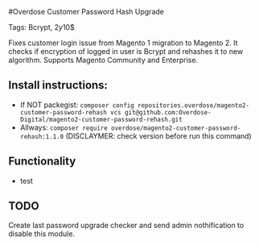 #Overdose Customer Password Hash Upgrade

Tags: Bcrypt, $2y$10$

Fixes customer login issue from Magento 1 migration to Magento 2.
It checks if encryption of logged in user is Bcrypt and rehashes it to new algorithm.
Supports Magento Community and Enterprise.

## Install instructions:
- If NOT packegist: `composer config repositories.overdose/magento2-customer-password-rehash vcs git@github.com:Overdose-Digital/magento2-customer-password-rehash.git`
- Allways: `composer require overdose/magento2-customer-password-rehash:1.1.0` (DISCLAYMER: check version before run this command)

## Functionality
- test

## TODO
Create last password upgrade checker and send admin nothification to disable this module.
